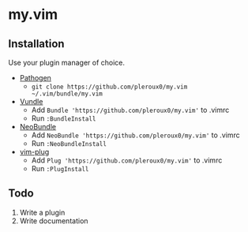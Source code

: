 # my.vim

## Installation

Use your plugin manager of choice.

- [Pathogen](https://github.com/tpope/vim-pathogen)
  - `git clone https://github.com/pleroux0/my.vim ~/.vim/bundle/my.vim`
- [Vundle](https://github.com/gmarik/vundle)
  - Add `Bundle 'https://github.com/pleroux0/my.vim'` to .vimrc
  - Run `:BundleInstall`
- [NeoBundle](https://github.com/Shougo/neobundle.vim)
  - Add `NeoBundle 'https://github.com/pleroux0/my.vim'` to .vimrc
  - Run `:NeoBundleInstall`
- [vim-plug](https://github.com/junegunn/vim-plug)
  - Add `Plug 'https://github.com/pleroux0/my.vim'` to .vimrc
  - Run `:PlugInstall`

## Todo

1. Write a plugin
2. Write documentation
